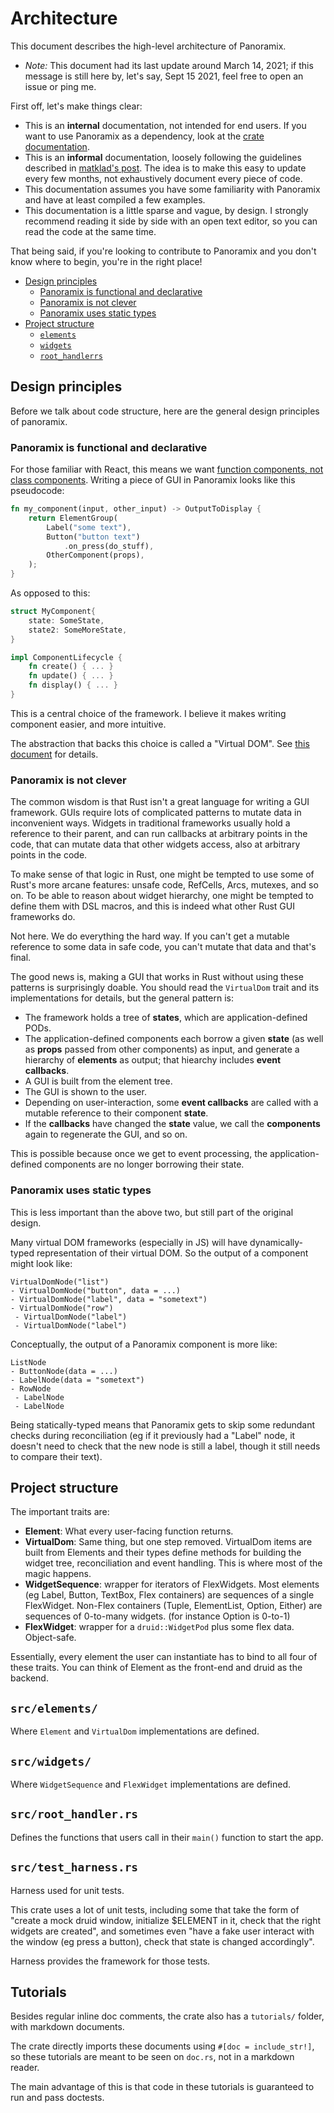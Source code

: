 Architecture
============

This document describes the high-level architecture of Panoramix.

* *Note:* This document had its last update around March 14, 2021; if this message is still here by, let's say, Sept 15 2021, feel free to open an issue or ping me.

First off, let's make things clear:

- This is an **internal** documentation, not intended for end users. If you want to use Panoramix as a dependency, look at the [crate documentation](https://docs.rs/panoramix/).
- This is an **informal** documentation, loosely following the guidelines described in [matklad's post](https://matklad.github.io/2021/02/06/ARCHITECTURE.md.html). The idea is to make this easy to update every few months, not exhaustively document every piece of code.
- This documentation assumes you have some familiarity with Panoramix and have at least compiled a few examples.
- This documentation is a little sparse and vague, by design. I strongly recommend reading it side by side with an open text editor, so you can read the code at the same time.

That being said, if you're looking to contribute to Panoramix and you don't know where to begin, you're in the right place!

- [Design principles](design-principles)
  - [Panoramix is functional and declarative](panoramix-is-functional-and-declarative)
  - [Panoramix is not clever](panoramix-is-not-clever)
  - [Panoramix uses static types](panoramix-uses-static-types)
- [Project structure](#project-structure)
  - [`elements`](#elements)
  - [`widgets`](#widgets)
  - [`root_handlerrs`](#root_handlerrs)


## Design principles

Before we talk about code structure, here are the general design principles of panoramix.

### Panoramix is functional and declarative

For those familiar with React, this means we want [function components, not class components](https://reactjs.org/docs/components-and-props.html). Writing a piece of GUI in Panoramix looks like this pseudocode:

```rust
fn my_component(input, other_input) -> OutputToDisplay {
    return ElementGroup(
        Label("some text"),
        Button("button text")
            .on_press(do_stuff),
        OtherComponent(props),
    );
}
```

As opposed to this:

```rust
struct MyComponent{
    state: SomeState,
    state2: SomeMoreState,
}

impl ComponentLifecycle {
    fn create() { ... }
    fn update() { ... }
    fn display() { ... }
}
```

This is a central choice of the framework. I believe it makes writing component easier, and more intuitive.

The abstraction that backs this choice is called a "Virtual DOM". See [this document](.misc_docs/reconciliation.md) for details.


### Panoramix is not clever

The common wisdom is that Rust isn't a great language for writing a GUI framework. GUIs require lots of complicated patterns to mutate data in inconvenient ways. Widgets in traditional frameworks usually hold a reference to their parent, and can run callbacks at arbitrary points in the code, that can mutate data that other widgets access, also at arbitrary points in the code.

To make sense of that logic in Rust, one might be tempted to use some of Rust's more arcane features: unsafe code, RefCells, Arcs, mutexes, and so on. To be able to reason about widget hierarchy, one might be tempted to define them with DSL macros, and this is indeed what other Rust GUI frameworks do.

Not here. We do everything the hard way. If you can't get a mutable reference to some data in safe code, you can't mutate that data and that's final.

The good news is, making a GUI that works in Rust without using these patterns is surprisingly doable. You should read the `VirtualDom` trait and its implementations for details, but the general pattern is:

- The framework holds a tree of **states**, which are application-defined PODs.
- The application-defined components each borrow a given **state** (as well as **props** passed from other components) as input, and generate a hierarchy of **elements** as output; that hiearchy includes **event callbacks**.
- A GUI is built from the element tree.
- The GUI is shown to the user.
- Depending on user-interaction, some **event callbacks** are called with a mutable reference to their component **state**.
- If the **callbacks** have changed the **state** value, we call the **components** again to regenerate the GUI, and so on.

<!-- (TODO - rewrite this) -->

This is possible because once we get to event processing, the application-defined components are no longer borrowing their state.

<!-- TODO - See "twin visitors" -->


### Panoramix uses static types

This is less important than the above two, but still part of the original design.

Many virtual DOM frameworks (especially in JS) will have dynamically-typed representation of their virtual DOM. So the output of a component might look like:

```
VirtualDomNode("list")
- VirtualDomNode("button", data = ...)
- VirtualDomNode("label", data = "sometext")
- VirtualDomNode("row")
 - VirtualDomNode("label")
 - VirtualDomNode("label")
```

Conceptually, the output of a Panoramix component is more like:

```
ListNode
- ButtonNode(data = ...)
- LabelNode(data = "sometext")
- RowNode
 - LabelNode
 - LabelNode
```

Being statically-typed means that Panoramix gets to skip some redundant checks during reconciliation (eg if it previously had a "Label" node, it doesn't need to check that the new node is still a label, though it still needs to compare their text).


## Project structure

The important traits are:

- **Element**: What every user-facing function returns.
- **VirtualDom**: Same thing, but one step removed. VirtualDom items are built from Elements and their types define methods for building the widget tree, reconciliation and event handling. This is where most of the magic happens.
- **WidgetSequence**: wrapper for iterators of FlexWidgets. Most elements (eg Label, Button, TextBox, Flex containers) are sequences of a single FlexWidget. Non-Flex containers (Tuple, ElementList, Option, Either) are sequences of 0-to-many widgets. (for instance Option is 0-to-1)
- **FlexWidget**: wrapper for a `druid::WidgetPod` plus some flex data. Object-safe.

Essentially, every element the user can instantiate has to bind to all four of these traits. You can think of Element as the front-end and druid as the backend.

## `src/elements/`

Where `Element` and `VirtualDom` implementations are defined.

## `src/widgets/`

Where `WidgetSequence` and `FlexWidget` implementations are defined.

## `src/root_handler.rs`

Defines the functions that users call in their `main()` function to start the app.

## `src/test_harness.rs`

Harness used for unit tests.

This crate uses a lot of unit tests, including some that take the form of "create a mock druid window, initialize $ELEMENT in it, check that the right widgets are created", and sometimes even "have a fake user interact with the window (eg press a button), check that state is changed accordingly".

Harness provides the framework for those tests.


## Tutorials

Besides regular inline doc comments, the crate also has a `tutorials/` folder, with markdown documents.

The crate directly imports these documents using `#[doc = include_str!]`, so these tutorials are meant to be seen on `doc.rs`, not in a markdown reader.

The main advantage of this is that code in these tutorials is guaranteed to run and pass doctests.
